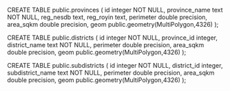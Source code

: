 CREATE TABLE public.provinces (
    id integer NOT NULL,
    province_name text NOT NULL,
    reg_nesdb text,
    reg_royin text,
    perimeter double precision,
    area_sqkm double precision,
    geom public.geometry(MultiPolygon,4326)
);

CREATE TABLE public.districts (
    id integer NOT NULL,
    province_id integer,
    district_name text NOT NULL,
    perimeter double precision,
    area_sqkm double precision,
    geom public.geometry(MultiPolygon,4326)
);

CREATE TABLE public.subdistricts (
    id integer NOT NULL,
    district_id integer,
    subdistrict_name text NOT NULL,
    perimeter double precision,
    area_sqkm double precision,
    geom public.geometry(MultiPolygon,4326)
);